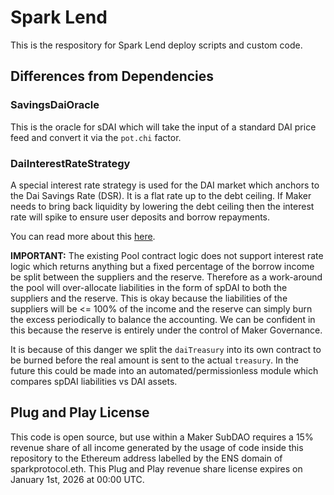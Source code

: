 # Spark Lend

This is the respository for Spark Lend deploy scripts and custom code.

## Differences from Dependencies

### SavingsDaiOracle

This is the oracle for sDAI which will take the input of a standard DAI price feed and convert it via the `pot.chi` factor.

### DaiInterestRateStrategy

A special interest rate strategy is used for the DAI market which anchors to the Dai Savings Rate (DSR). It is a flat rate up to the debt ceiling. If Maker needs to bring back liquidity by lowering the debt ceiling then the interest rate will spike to ensure user deposits and borrow repayments.

You can read more about this [here](https://forum.makerdao.com/t/mip116-d3m-to-spark-lend/19732#mip116c3-debt-ceiling-fee-structure-10).

**IMPORTANT:** The existing Pool contract logic does not support interest rate logic which returns anything but a fixed percentage of the borrow income be split between the suppliers and the reserve. Therefore as a work-around the pool will over-allocate liabilities in the form of spDAI to both the suppliers and the reserve. This is okay because the liabilities of the suppliers will be <= 100% of the income and the reserve can simply burn the excess periodically to balance the accounting. We can be confident in this because the reserve is entirely under the control of Maker Governance.

It is because of this danger we split the `daiTreasury` into its own contract to be burned before the real amount is sent to the actual `treasury`. In the future this could be made into an automated/permissionless module which compares spDAI liabilities vs DAI assets.

## Plug and Play License

This code is open source, but use within a Maker SubDAO requires a 15% revenue share of all income generated by the usage of code inside this repository to the Ethereum address labelled by the ENS domain of sparkprotocol.eth. This Plug and Play revenue share license expires on January 1st, 2026 at 00:00 UTC.
